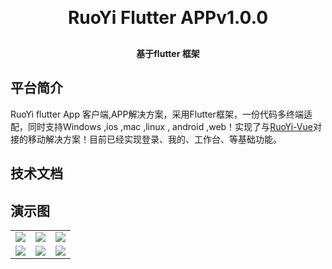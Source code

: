 
<h1 align="center" style="margin: 30px 0 30px; font-weight: bold;">RuoYi Flutter APPv1.0.0</h1>
<h4 align="center">基于flutter 框架</h4>

## 平台简介

RuoYi flutter App 客户端,APP解决方案，采用Flutter框架，一份代码多终端适配，同时支持Windows ,ios ,mac ,linux , android ,web！实现了与[RuoYi-Vue](https://gitee.com/y_project/RuoYi-Vue)对接的移动解决方案！目前已经实现登录、我的、工作台、等基础功能。


## 技术文档


## 演示图
<table>
    <tr>
        <td><img src="https://mouor001.oss-cn-beijing.aliyuncs.com/login.png"/></td>
        <td><img src="https://mouor001.oss-cn-beijing.aliyuncs.com/work.png"/></td>
        <td><img src="https://mouor001.oss-cn-beijing.aliyuncs.com/my.png"/></td>
    </tr>
     <tr>
         <td><img src="https://mouor001.oss-cn-beijing.aliyuncs.com/info.png"/></td>
        <td><img src="https://mouor001.oss-cn-beijing.aliyuncs.com/settings.png"/></td>
        <td><img src="https://mouor001.oss-cn-beijing.aliyuncs.com/editpwd.png"/></td>
    </tr>
</table>

 


